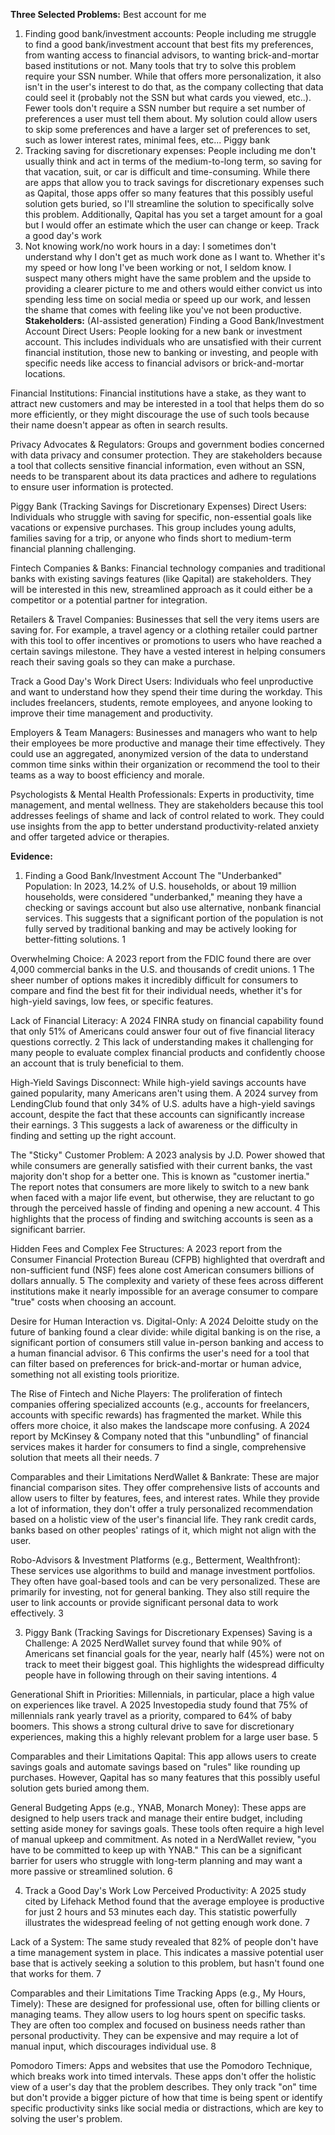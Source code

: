 **Three Selected Problems:**
   Best account for me
   1. Finding good bank/investment accounts: People including me struggle to find a good bank/investment account that best fits my preferences, from wanting access to financial advisors, to wanting brick-and-mortar based institutions or not. Many tools that try to solve this problem require your SSN number. While that offers more personalization, it also isn't in the user's interest to do that, as the company collecting that data could seel it (probably not the SSN but what cards you viewed, etc..). Fewer tools don't require a SSN number but require a set number of preferences a user must tell them about. My solution could allow users to skip some preferences and have a larger set of preferences to set, such as lower interest rates, minimal fees, etc...
   Piggy bank
   3. Tracking saving for discretionary expenses: People including me don't usually think and act in terms of the medium-to-long term, so saving for that vacation, suit, or car is difficult and time-consuming. While there are apps that allow you to track savings for discretionary expenses such as Qapital, those apps offer so many features that this possibly useful solution gets buried, so I'll streamline the solution to specifically solve this problem. Additionally, Qapital has you set a target amount for a goal but I would offer an estimate which the user can change or keep.
   Track a good day's work
   4. Not knowing work/no work hours in a day: I sometimes don't understand why I don't get as much work done as I want to. Whether it's my speed or how long I've been working or not, I seldom know. I suspect many others might have the same problem and the upside to providing a clearer picture to me and others would either convict us into spending less time on social media or speed up our work, and lessen the shame that comes with feeling like you've not been productive.
**Stakeholders:** (AI-assisted generation)
Finding a Good Bank/Investment Account
Direct Users: People looking for a new bank or investment account. This includes individuals who are unsatisfied with their current financial institution, those new to banking or investing, and people with specific needs like access to financial advisors or brick-and-mortar locations.

Financial Institutions: Financial institutions have a stake, as they want to attract new customers and may be interested in a tool that helps them do so more efficiently, or they might discourage the use of such tools because their name doesn't appear as often in search results.

Privacy Advocates & Regulators: Groups and government bodies concerned with data privacy and consumer protection. They are stakeholders because a tool that collects sensitive financial information, even without an SSN, needs to be transparent about its data practices and adhere to regulations to ensure user information is protected.

Piggy Bank (Tracking Savings for Discretionary Expenses)
Direct Users: Individuals who struggle with saving for specific, non-essential goals like vacations or expensive purchases. This group includes young adults, families saving for a trip, or anyone who finds short to medium-term financial planning challenging.

Fintech Companies & Banks: Financial technology companies and traditional banks with existing savings features (like Qapital) are stakeholders. They will be interested in this new, streamlined approach as it could either be a competitor or a potential partner for integration.

Retailers & Travel Companies: Businesses that sell the very items users are saving for. For example, a travel agency or a clothing retailer could partner with this tool to offer incentives or promotions to users who have reached a certain savings milestone. They have a vested interest in helping consumers reach their saving goals so they can make a purchase.

Track a Good Day's Work
Direct Users: Individuals who feel unproductive and want to understand how they spend their time during the workday. This includes freelancers, students, remote employees, and anyone looking to improve their time management and productivity.

Employers & Team Managers: Businesses and managers who want to help their employees be more productive and manage their time effectively. They could use an aggregated, anonymized version of the data to understand common time sinks within their organization or recommend the tool to their teams as a way to boost efficiency and morale.

Psychologists & Mental Health Professionals: Experts in productivity, time management, and mental wellness. They are stakeholders because this tool addresses feelings of shame and lack of control related to work. They could use insights from the app to better understand productivity-related anxiety and offer targeted advice or therapies.

**Evidence:**
1. Finding a Good Bank/Investment Account
The "Underbanked" Population: In 2023, 14.2% of U.S. households, or about 19 million households, were considered "underbanked," meaning they have a checking or savings account but also use alternative, nonbank financial services. This suggests that a significant portion of the population is not fully served by traditional banking and may be actively looking for better-fitting solutions. 1

Overwhelming Choice: A 2023 report from the FDIC found there are over 4,000 commercial banks in the U.S. and thousands of credit unions. 1 The sheer number of options makes it incredibly difficult for consumers to compare and find the best fit for their individual needs, whether it's for high-yield savings, low fees, or specific features.

Lack of Financial Literacy: A 2024 FINRA study on financial capability found that only 51% of Americans could answer four out of five financial literacy questions correctly. 2 This lack of understanding makes it challenging for many people to evaluate complex financial products and confidently choose an account that is truly beneficial to them.

High-Yield Savings Disconnect: While high-yield savings accounts have gained popularity, many Americans aren't using them. A 2024 survey from LendingClub found that only 34% of U.S. adults have a high-yield savings account, despite the fact that these accounts can significantly increase their earnings. 3 This suggests a lack of awareness or the difficulty in finding and setting up the right account.

The "Sticky" Customer Problem: A 2023 analysis by J.D. Power showed that while consumers are generally satisfied with their current banks, the vast majority don't shop for a better one. This is known as "customer inertia." The report notes that consumers are more likely to switch to a new bank when faced with a major life event, but otherwise, they are reluctant to go through the perceived hassle of finding and opening a new account. 4 This highlights that the process of finding and switching accounts is seen as a significant barrier.

Hidden Fees and Complex Fee Structures: A 2023 report from the Consumer Financial Protection Bureau (CFPB) highlighted that overdraft and non-sufficient fund (NSF) fees alone cost American consumers billions of dollars annually. 5 The complexity and variety of these fees across different institutions make it nearly impossible for an average consumer to compare "true" costs when choosing an account.

Desire for Human Interaction vs. Digital-Only: A 2024 Deloitte study on the future of banking found a clear divide: while digital banking is on the rise, a significant portion of consumers still value in-person banking and access to a human financial advisor. 6 This confirms the user's need for a tool that can filter based on preferences for brick-and-mortar or human advice, something not all existing tools prioritize.

The Rise of Fintech and Niche Players: The proliferation of fintech companies offering specialized accounts (e.g., accounts for freelancers, accounts with specific rewards) has fragmented the market. While this offers more choice, it also makes the landscape more confusing. A 2024 report by McKinsey & Company noted that this "unbundling" of financial services makes it harder for consumers to find a single, comprehensive solution that meets all their needs. 7

Comparables and their Limitations
NerdWallet & Bankrate: These are major financial comparison sites. They offer comprehensive lists of accounts and allow users to filter by features, fees, and interest rates. While they provide a lot of information, they don't offer a truly personalized recommendation based on a holistic view of the user's financial life. They rank credit cards, banks based on other peoples' ratings of it, which might not align with the user.

Robo-Advisors & Investment Platforms (e.g., Betterment, Wealthfront): These services use algorithms to build and manage investment portfolios. They often have goal-based tools and can be very personalized. These are primarily for investing, not for general banking. They also still require the user to link accounts or provide significant personal data to work effectively. 3

3. Piggy Bank (Tracking Savings for Discretionary Expenses)
Saving is a Challenge: A 2025 NerdWallet survey found that while 90% of Americans set financial goals for the year, nearly half (45%) were not on track to meet their biggest goal. This highlights the widespread difficulty people have in following through on their saving intentions. 4

Generational Shift in Priorities: Millennials, in particular, place a high value on experiences like travel. A 2025 Investopedia study found that 75% of millennials rank yearly travel as a priority, compared to 64% of baby boomers. This shows a strong cultural drive to save for discretionary experiences, making this a highly relevant problem for a large user base. 5

Comparables and their Limitations
Qapital: This app allows users to create savings goals and automate savings based on "rules" like rounding up purchases. However, Qapital has so many features that this possibly useful solution gets buried among them.

General Budgeting Apps (e.g., YNAB, Monarch Money): These apps are designed to help users track and manage their entire budget, including setting aside money for savings goals. These tools often require a high level of manual upkeep and commitment. As noted in a NerdWallet review, "you have to be committed to keep up with YNAB." This can be a significant barrier for users who struggle with long-term planning and may want a more passive or streamlined solution. 6

4. Track a Good Day's Work
Low Perceived Productivity: A 2025 study cited by Lifehack Method found that the average employee is productive for just 2 hours and 53 minutes each day. This statistic powerfully illustrates the widespread feeling of not getting enough work done. 7

Lack of a System: The same study revealed that 82% of people don't have a time management system in place. This indicates a massive potential user base that is actively seeking a solution to this problem, but hasn't found one that works for them. 7

Comparables and their Limitations
Time Tracking Apps (e.g., My Hours, Timely): These are designed for professional use, often for billing clients or managing teams. They allow users to log hours spent on specific tasks. They are often too complex and focused on business needs rather than personal productivity. They can be expensive and may require a lot of manual input, which discourages individual use. 8

Pomodoro Timers: Apps and websites that use the Pomodoro Technique, which breaks work into timed intervals. These apps don't offer the holistic view of a user's day that the problem describes. They only track "on" time but don't provide a bigger picture of how that time is being spent or identify specific productivity sinks like social media or distractions, which are key to solving the user's problem.

